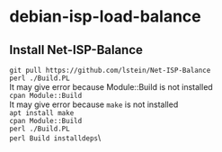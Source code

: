 # debian-isp-load-balance
## Install Net-ISP-Balance
```git pull https://github.com/lstein/Net-ISP-Balance```\
```perl ./Build.PL```\
It may give error because Module::Build is not installed\
```cpan Module::Build```\
It may give error because  ```make``` is not installed\
```apt install make```\
```cpan Module::Build```\
```perl ./Build.PL```\
```perl Build installdeps```\
